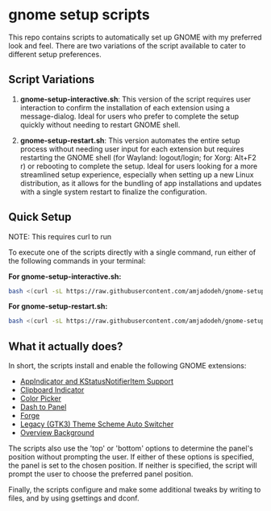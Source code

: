 
# gnome setup scripts

This repo contains scripts to automatically set up GNOME with my preferred look and feel. There are two variations of the script available to cater to different setup preferences.

## Script Variations

1. **gnome-setup-interactive.sh**: This version of the script requires user interaction to confirm the installation of each extension using a message-dialog. Ideal for users who prefer to complete the setup quickly without needing to restart GNOME shell.

2. **gnome-setup-restart.sh**: This version automates the entire setup process without needing user input for each extension but requires restarting the GNOME shell (for Wayland: logout/login; for Xorg: Alt+F2 r) or rebooting to complete the setup. Ideal for users looking for a more streamlined setup experience, especially when setting up a new Linux distribution, as it allows for the bundling of app installations and updates with a single system restart to finalize the configuration.

## Quick Setup

NOTE: This requires curl to run

To execute one of the scripts directly with a single command, run either of the following commands in your terminal:

**For gnome-setup-interactive.sh:**
```bash
bash <(curl -sL https://raw.githubusercontent.com/amjadodeh/gnome-setup-scripts/master/gnome-setup-interactive.sh)
```

**For gnome-setup-restart.sh:**
```bash
bash <(curl -sL https://raw.githubusercontent.com/amjadodeh/gnome-setup-scripts/master/gnome-setup-restart.sh)
```

## What it actually does?

In short, the scripts install and enable the following GNOME extensions:

- [AppIndicator and KStatusNotifierItem Support](https://extensions.gnome.org/extension/615/appindicator-support/)
- [Clipboard Indicator](https://extensions.gnome.org/extension/779/clipboard-indicator/)
- [Color Picker](https://extensions.gnome.org/extension/3396/color-picker/)
- [Dash to Panel](https://extensions.gnome.org/extension/1160/dash-to-panel/)
- [Forge](https://extensions.gnome.org/extension/4481/forge/)
- [Legacy (GTK3) Theme Scheme Auto Switcher](https://extensions.gnome.org/extension/4998/legacy-gtk3-theme-scheme-auto-switcher/)
- [Overview Background](https://extensions.gnome.org/extension/5856/overview-background/)

The scripts also use the 'top' or 'bottom' options to determine the panel's position without prompting the user. If either of these options is specified, the panel is set to the chosen position. If neither is specified, the script will prompt the user to choose the preferred panel position.

Finally, the scripts configure and make some additional tweaks by writing to files, and by using gsettings and dconf.

